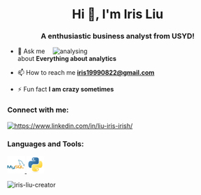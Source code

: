 <h1 align="center">Hi 👋, I'm Iris Liu</h1>
<h3 align="center">A enthusiastic business analyst from USYD!</h3>
<img align="right" alt="analysing" width="400" src="https://cdn.dribbble.com/users/8619169/screenshots/16116886/media/a63d64bcccad878cb9dfdb9a9f6b6416.gif">

- 💬 Ask me about **Everything about analytics**

- 📫 How to reach me **iris19990822@gmail.com**

- ⚡ Fun fact **I am crazy sometimes**

<h3 align="left">Connect with me:</h3>
<p align="left">
<a href="https://linkedin.com/in/https://www.linkedin.com/in/liu-iris-irish/" target="blank"><img align="center" src="https://raw.githubusercontent.com/rahuldkjain/github-profile-readme-generator/master/src/images/icons/Social/linked-in-alt.svg" alt="https://www.linkedin.com/in/liu-iris-irish/" height="30" width="40" /></a>
</p>

<h3 align="left">Languages and Tools:</h3>
<p align="left"> <a href="https://www.mysql.com/" target="_blank" rel="noreferrer"> <img src="https://raw.githubusercontent.com/devicons/devicon/master/icons/mysql/mysql-original-wordmark.svg" alt="mysql" width="40" height="40"/> </a> <a href="https://www.python.org" target="_blank" rel="noreferrer"> <img src="https://raw.githubusercontent.com/devicons/devicon/master/icons/python/python-original.svg" alt="python" width="40" height="40"/> </a> </p>

<p><img align="center" src="https://github-readme-stats.vercel.app/api/top-langs?username=iris-liu-creator&show_icons=true&locale=en&layout=compact" alt="iris-liu-creator" /></p>
